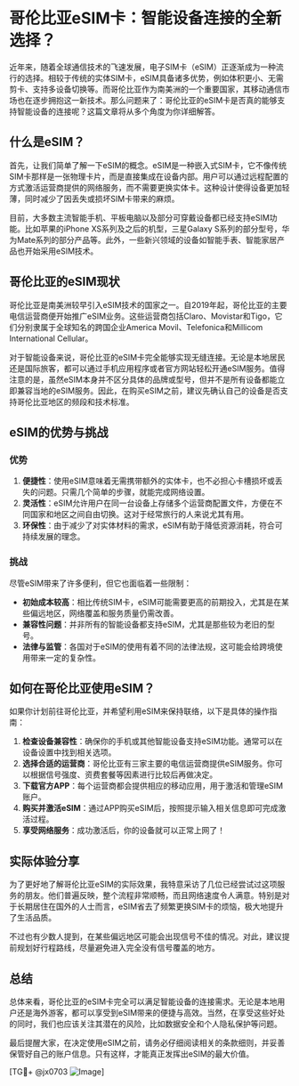 # 哥伦比亚eSIM卡：智能设备连接的全新选择？

近年来，随着全球通信技术的飞速发展，电子SIM卡（eSIM）正逐渐成为一种流行的选择。相较于传统的实体SIM卡，eSIM具备诸多优势，例如体积更小、无需剪卡、支持多设备切换等。而哥伦比亚作为南美洲的一个重要国家，其移动通信市场也在逐步拥抱这一新技术。那么问题来了：哥伦比亚的eSIM卡是否真的能够支持智能设备的连接呢？这篇文章将从多个角度为你详细解答。

## 什么是eSIM？

首先，让我们简单了解一下eSIM的概念。eSIM是一种嵌入式SIM卡，它不像传统SIM卡那样是一张物理卡片，而是直接集成在设备内部。用户可以通过远程配置的方式激活运营商提供的网络服务，而不需要更换实体卡。这种设计使得设备更加轻薄，同时减少了因丢失或损坏SIM卡带来的麻烦。

目前，大多数主流智能手机、平板电脑以及部分可穿戴设备都已经支持eSIM功能。比如苹果的iPhone XS系列及之后的机型，三星Galaxy S系列的部分型号，华为Mate系列的部分产品等。此外，一些新兴领域的设备如智能手表、智能家居产品也开始采用eSIM技术。

## 哥伦比亚的eSIM现状

哥伦比亚是南美洲较早引入eSIM技术的国家之一。自2019年起，哥伦比亚的主要电信运营商便开始推广eSIM业务。这些运营商包括Claro、Movistar和Tigo，它们分别隶属于全球知名的跨国企业America Movil、Telefonica和Millicom International Cellular。

对于智能设备来说，哥伦比亚的eSIM卡完全能够实现无缝连接。无论是本地居民还是国际旅客，都可以通过手机应用程序或者官方网站轻松开通eSIM服务。值得注意的是，虽然eSIM本身并不区分具体的品牌或型号，但并不是所有设备都能立即兼容当地的eSIM服务。因此，在购买eSIM之前，建议先确认自己的设备是否支持哥伦比亚地区的频段和技术标准。

## eSIM的优势与挑战

### 优势

1. **便捷性**：使用eSIM意味着无需携带额外的实体卡，也不必担心卡槽损坏或丢失的问题。只需几个简单的步骤，就能完成网络设置。
2. **灵活性**：eSIM允许用户在同一台设备上存储多个运营商配置文件，方便在不同国家和地区之间自由切换。这对于经常旅行的人来说尤其有用。
3. **环保性**：由于减少了对实体材料的需求，eSIM有助于降低资源消耗，符合可持续发展的理念。

### 挑战

尽管eSIM带来了许多便利，但它也面临着一些限制：
- **初始成本较高**：相比传统SIM卡，eSIM可能需要更高的前期投入，尤其是在某些偏远地区，网络覆盖和服务质量仍需改善。
- **兼容性问题**：并非所有的智能设备都支持eSIM，尤其是那些较为老旧的型号。
- **法律与监管**：各国对于eSIM的使用有着不同的法律法规，这可能会给跨境使用带来一定的复杂性。

## 如何在哥伦比亚使用eSIM？

如果你计划前往哥伦比亚，并希望利用eSIM来保持联络，以下是具体的操作指南：

1. **检查设备兼容性**：确保你的手机或其他智能设备支持eSIM功能。通常可以在设备设置中找到相关选项。
2. **选择合适的运营商**：哥伦比亚有三家主要的电信运营商提供eSIM服务。你可以根据信号强度、资费套餐等因素进行比较后再做决定。
3. **下载官方APP**：每个运营商都会提供相应的移动应用，用于激活和管理eSIM账户。
4. **购买并激活eSIM**：通过APP购买eSIM后，按照提示输入相关信息即可完成激活过程。
5. **享受网络服务**：成功激活后，你的设备就可以正常上网了！

## 实际体验分享

为了更好地了解哥伦比亚eSIM的实际效果，我特意采访了几位已经尝试过这项服务的朋友。他们普遍反映，整个流程非常顺畅，而且网络速度令人满意。特别是对于长期居住在国外的人士而言，eSIM省去了频繁更换SIM卡的烦恼，极大地提升了生活品质。

不过也有少数人提到，在某些偏远地区可能会出现信号不佳的情况。对此，建议提前规划好行程路线，尽量避免进入完全没有信号覆盖的地方。

## 总结

总体来看，哥伦比亚的eSIM卡完全可以满足智能设备的连接需求。无论是本地用户还是海外游客，都可以享受到eSIM带来的便捷与高效。当然，在享受这些好处的同时，我们也应该关注其潜在的风险，比如数据安全和个人隐私保护等问题。

最后提醒大家，在决定使用eSIM之前，请务必仔细阅读相关的条款细则，并妥善保管好自己的账户信息。只有这样，才能真正发挥出eSIM的最大价值。

[TG💪+ @jx0703 ![Image](https://github.com/user-attachments/assets/dbca1d08-cadb-493c-b0ec-ad6f7a83f270)]